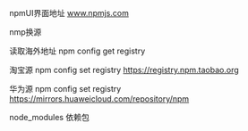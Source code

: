 npmUI界面地址
www.npmjs.com

nmp换源

读取海外地址
npm config get registry

淘宝源
npm config set registry https://registry.npm.taobao.org

华为源
npm config set registry https://mirrors.huaweicloud.com/repository/npm


node_modules 依赖包